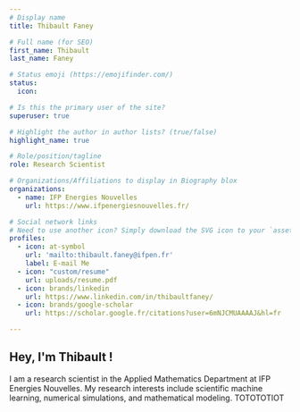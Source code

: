 ```yaml
---
# Display name
title: Thibault Faney

# Full name (for SEO)
first_name: Thibault
last_name: Faney

# Status emoji (https://emojifinder.com/)
status:
  icon:

# Is this the primary user of the site?
superuser: true

# Highlight the author in author lists? (true/false)
highlight_name: true

# Role/position/tagline
role: Research Scientist

# Organizations/Affiliations to display in Biography blox
organizations:
  - name: IFP Energies Nouvelles
    url: https://www.ifpenergiesnouvelles.fr/

# Social network links
# Need to use another icon? Simply download the SVG icon to your `assets/media/icons/custom` folder.
profiles:
  - icon: at-symbol
    url: 'mailto:thibault.faney@ifpen.fr'
    label: E-mail Me
  - icon: "custom/resume"
    url: uploads/resume.pdf
  - icon: brands/linkedin
    url: https://www.linkedin.com/in/thibaultfaney/
  - icon: brands/google-scholar
    url: https://scholar.google.fr/citations?user=6mNJCMUAAAAJ&hl=fr

---
```


## Hey, I'm Thibault !

I am a research scientist in the Applied Mathematics Department at IFP Energies Nouvelles. My research interests include scientific machine learning, numerical simulations, and mathematical modeling. TOTOTOTIOT
